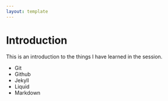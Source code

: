 ```yaml
---
layout: template
---
```


# Introduction

This is an introduction to the things I have learned in the session.

-  Git
-  Github
-  Jekyll
-  Liquid
-  Markdown 

